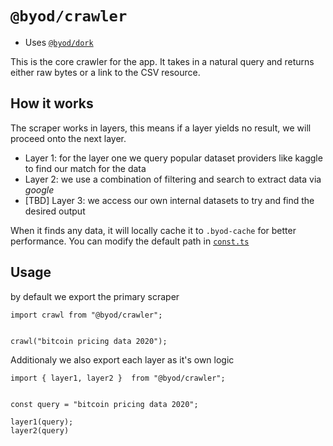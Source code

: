 # `@byod/crawler`

- Uses [`@byod/dork`](../dork)

This is the core crawler for the app. It takes in a natural query and returns either raw bytes or a link to the CSV resource. 

## How it works

The scraper works in layers, this means if a layer yields no result, we will proceed onto the next layer.

- Layer 1: for the layer one we query popular dataset providers like kaggle to find our match for the data
- Layer 2: we use a combination of filtering and search to extract data via *google*
- [TBD] Layer 3: we access our own internal datasets to try and find the desired output

When it finds any data, it will locally cache it to `.byod-cache` for better performance. You can modify the default path in [`const.ts`](./lib/const.ts)

## Usage

by default we export the primary scraper 

```
import crawl from "@byod/crawler";


crawl("bitcoin pricing data 2020");
```

Additionaly we also export each layer as it's own logic 


```
import { layer1, layer2 }  from "@byod/crawler";


const query = "bitcoin pricing data 2020";

layer1(query);
layer2(query)
```
